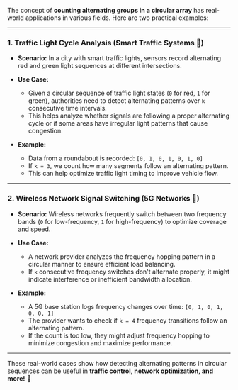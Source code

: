 The concept of **counting alternating groups in a circular array** has real-world applications in various fields. Here are two practical examples:  

---

### **1. Traffic Light Cycle Analysis (Smart Traffic Systems 🚦)**  
- **Scenario:** In a city with smart traffic lights, sensors record alternating red and green light sequences at different intersections.  
- **Use Case:**  
  - Given a circular sequence of traffic light states (`0` for red, `1` for green), authorities need to detect alternating patterns over `k` consecutive time intervals.  
  - This helps analyze whether signals are following a proper alternating cycle or if some areas have irregular light patterns that cause congestion.  

- **Example:**
  - Data from a roundabout is recorded: `[0, 1, 0, 1, 0, 1, 0]`  
  - If `k = 3`, we count how many segments follow an alternating pattern.
  - This can help optimize traffic light timing to improve vehicle flow.  

---

### **2. Wireless Network Signal Switching (5G Networks 📡)**  
- **Scenario:** Wireless networks frequently switch between two frequency bands (`0` for low-frequency, `1` for high-frequency) to optimize coverage and speed.  
- **Use Case:**  
  - A network provider analyzes the frequency hopping pattern in a circular manner to ensure efficient load balancing.  
  - If `k` consecutive frequency switches don't alternate properly, it might indicate interference or inefficient bandwidth allocation.  

- **Example:**
  - A 5G base station logs frequency changes over time: `[0, 1, 0, 1, 0, 0, 1]`  
  - The provider wants to check if `k = 4` frequency transitions follow an alternating pattern.
  - If the count is too low, they might adjust frequency hopping to minimize congestion and maximize performance.  

---

These real-world cases show how detecting alternating patterns in circular sequences can be useful in **traffic control, network optimization, and more!** 🚀
